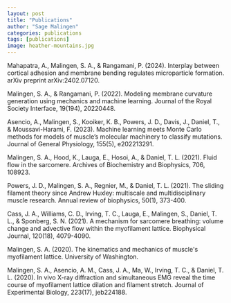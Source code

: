 ```yaml
---
layout: post
title: "Publications"
author: "Sage Malingen"
categories: publications
tags: [publications]
image: heather-mountains.jpg
---
```

Mahapatra, A., Malingen, S. A., & Rangamani, P. (2024). Interplay between cortical adhesion and membrane bending regulates microparticle formation. arXiv preprint arXiv:2402.07120.

Malingen, S. A., & Rangamani, P. (2022). Modeling membrane curvature generation using mechanics and machine learning. Journal of the Royal Society Interface, 19(194), 20220448.

Asencio, A., Malingen, S., Kooiker, K. B., Powers, J. D., Davis, J., Daniel, T., & Moussavi-Harami, F. (2023). Machine learning meets Monte Carlo methods for models of muscle’s molecular machinery to classify mutations. Journal of General Physiology, 155(5), e202213291.

Malingen, S. A., Hood, K., Lauga, E., Hosoi, A., & Daniel, T. L. (2021). Fluid flow in the sarcomere. Archives of Biochemistry and Biophysics, 706, 108923.

Powers, J. D., Malingen, S. A., Regnier, M., & Daniel, T. L. (2021). The sliding filament theory since Andrew Huxley: multiscale and multidisciplinary muscle research. Annual review of biophysics, 50(1), 373-400.

Cass, J. A., Williams, C. D., Irving, T. C., Lauga, E., Malingen, S., Daniel, T. L., & Sponberg, S. N. (2021). A mechanism for sarcomere breathing: volume change and advective flow within the myofilament lattice. Biophysical Journal, 120(18), 4079-4090.

Malingen, S. A. (2020). The kinematics and mechanics of muscle's myofilament lattice. University of Washington.

Malingen, S. A., Asencio, A. M., Cass, J. A., Ma, W., Irving, T. C., & Daniel, T. L. (2020). In vivo X-ray diffraction and simultaneous EMG reveal the time course of myofilament lattice dilation and filament stretch. Journal of Experimental Biology, 223(17), jeb224188.
